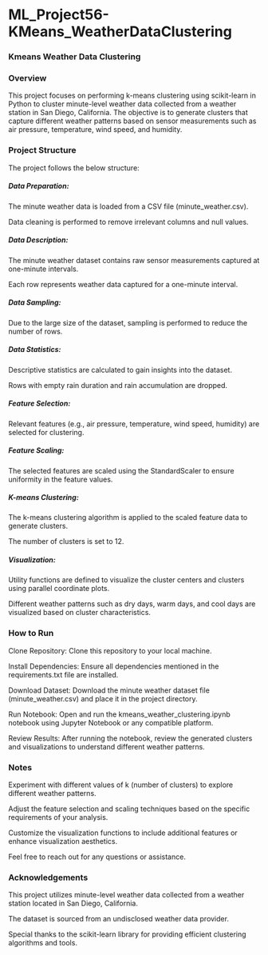 # ML_Project56-KMeans_WeatherDataClustering

### Kmeans Weather Data Clustering
### Overview
This project focuses on performing k-means clustering using scikit-learn in Python to cluster minute-level weather data collected from a weather station in San Diego, California. The objective is to generate clusters that capture different weather patterns based on sensor measurements such as air pressure, temperature, wind speed, and humidity.

### Project Structure
The project follows the below structure:
##### Data Preparation:
The minute weather data is loaded from a CSV file (minute_weather.csv).

Data cleaning is performed to remove irrelevant columns and null values.
##### Data Description:
The minute weather dataset contains raw sensor measurements captured at one-minute intervals.

Each row represents weather data captured for a one-minute interval.
##### Data Sampling:
Due to the large size of the dataset, sampling is performed to reduce the number of rows.

##### Data Statistics:
Descriptive statistics are calculated to gain insights into the dataset.

Rows with empty rain duration and rain accumulation are dropped.
##### Feature Selection:
Relevant features (e.g., air pressure, temperature, wind speed, humidity) are selected for clustering.

##### Feature Scaling:
The selected features are scaled using the StandardScaler to ensure uniformity in the feature values.

##### K-means Clustering:
The k-means clustering algorithm is applied to the scaled feature data to generate clusters.

The number of clusters is set to 12.

##### Visualization:
Utility functions are defined to visualize the cluster centers and clusters using parallel coordinate plots.

Different weather patterns such as dry days, warm days, and cool days are visualized based on cluster characteristics.

### How to Run
Clone Repository: Clone this repository to your local machine.

Install Dependencies: Ensure all dependencies mentioned in the requirements.txt file are installed.

Download Dataset: Download the minute weather dataset file (minute_weather.csv) and place it in the project directory.

Run Notebook: Open and run the kmeans_weather_clustering.ipynb notebook using Jupyter Notebook or any compatible platform.

Review Results: After running the notebook, review the generated clusters and visualizations to understand different weather patterns.

### Notes
Experiment with different values of k (number of clusters) to explore different weather patterns.

Adjust the feature selection and scaling techniques based on the specific requirements of your analysis.

Customize the visualization functions to include additional features or enhance visualization aesthetics.

Feel free to reach out for any questions or assistance.

### Acknowledgements
This project utilizes minute-level weather data collected from a weather station located in San Diego, California.

The dataset is sourced from an undisclosed weather data provider.

Special thanks to the scikit-learn library for providing efficient clustering algorithms and tools.

